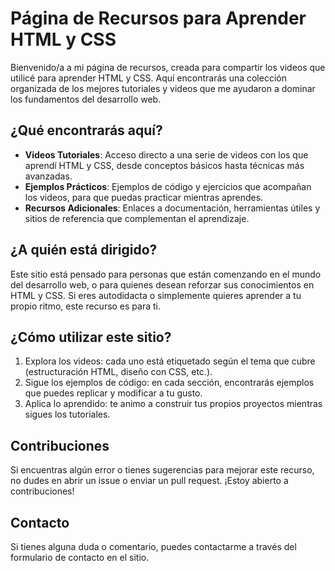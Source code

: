 
# Página de Recursos para Aprender HTML y CSS

Bienvenido/a a mi página de recursos, creada para compartir los videos que utilicé para aprender HTML y CSS. Aquí encontrarás una colección organizada de los mejores tutoriales y videos que me ayudaron a dominar los fundamentos del desarrollo web.

## ¿Qué encontrarás aquí?

- **Videos Tutoriales**: Acceso directo a una serie de videos con los que aprendí HTML y CSS, desde conceptos básicos hasta técnicas más avanzadas.
- **Ejemplos Prácticos**: Ejemplos de código y ejercicios que acompañan los videos, para que puedas practicar mientras aprendes.
- **Recursos Adicionales**: Enlaces a documentación, herramientas útiles y sitios de referencia que complementan el aprendizaje.

## ¿A quién está dirigido?

Este sitio está pensado para personas que están comenzando en el mundo del desarrollo web, o para quienes desean reforzar sus conocimientos en HTML y CSS. Si eres autodidacta o simplemente quieres aprender a tu propio ritmo, este recurso es para ti.

## ¿Cómo utilizar este sitio?

1. Explora los videos: cada uno está etiquetado según el tema que cubre (estructuración HTML, diseño con CSS, etc.).
2. Sigue los ejemplos de código: en cada sección, encontrarás ejemplos que puedes replicar y modificar a tu gusto.
3. Aplica lo aprendido: te animo a construir tus propios proyectos mientras sigues los tutoriales.

## Contribuciones

Si encuentras algún error o tienes sugerencias para mejorar este recurso, no dudes en abrir un issue o enviar un pull request. ¡Estoy abierto a contribuciones!

## Contacto

Si tienes alguna duda o comentario, puedes contactarme a través del formulario de contacto en el sitio.

